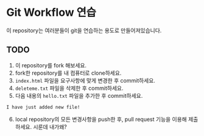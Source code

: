 # Git Workflow 연습

이 repository는 여러분들이 git을 연습하는 용도로 만들어져있습니다.

## TODO

1. 이 repository를 fork 해보세요.
2. fork한 repository를 내 컴퓨터로 clone하세요.
3. `index.html` 파일을 요구사항에 맞게 변경한 후 commit하세요.
4. `deleteme.txt` 파일을 삭제한 후 commit하세요.
5. 다음 내용의 `hello.txt` 파일을 추가한 후 commit하세요.

```
I have just added new file!
```

6. local repository의 모든 변경사항을 push한 후, pull request 기능을 이용해 제출하세요.
   시룬데 내가왜?
